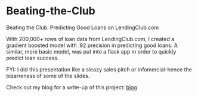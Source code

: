 # Beating-the-Club
Beating the Club: Predicting Good Loans on LendingClub.com

With 200,000+ rows of loan data from LendingClub.com, I created a gradient boosted model with .92 precision in predicting good loans. A similar, more basic model, was put into a flask app in order to quickly predict loan success.

FYI: I did this presentation like a sleazy sales pitch or infomercial-hence the bizarreness of some of the slides.

Check out my blog for a write-up of this project: [blog](https://adbeyer23.github.io/Predicting-Good-Loans-on-LendingClub.com/)
